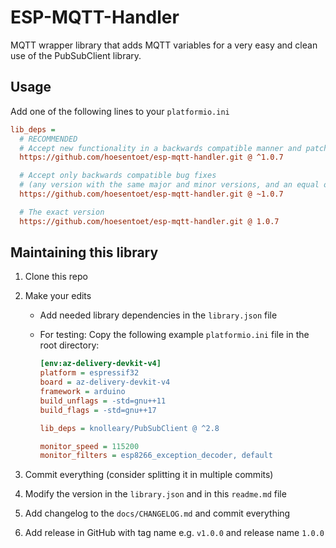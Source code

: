 # ESP-MQTT-Handler
MQTT wrapper library that adds MQTT variables for a very easy and clean use of the PubSubClient library.

## Usage
Add one of the following lines to your `platformio.ini`

```ini
lib_deps =
  # RECOMMENDED
  # Accept new functionality in a backwards compatible manner and patches
  https://github.com/hoesentoet/esp-mqtt-handler.git @ ^1.0.7

  # Accept only backwards compatible bug fixes
  # (any version with the same major and minor versions, and an equal or greater patch version)
  https://github.com/hoesentoet/esp-mqtt-handler.git @ ~1.0.7

  # The exact version
  https://github.com/hoesentoet/esp-mqtt-handler.git @ 1.0.7
```

## Maintaining this library
1. Clone this repo
2. Make your edits
    - Add needed library dependencies in the `library.json` file
    - For testing: Copy the following example `platformio.ini` file in the root directory:

        ```ini
        [env:az-delivery-devkit-v4]
        platform = espressif32
        board = az-delivery-devkit-v4
        framework = arduino
        build_unflags = -std=gnu++11
        build_flags = -std=gnu++17

        lib_deps = knolleary/PubSubClient @ ^2.8

        monitor_speed = 115200
        monitor_filters = esp8266_exception_decoder, default
        ```

3. Commit everything (consider splitting it in multiple commits)
4. Modify the version in the `library.json` and in this `readme.md` file
5. Add changelog to the `docs/CHANGELOG.md` and commit everything
6. Add release in GitHub with tag name e.g. `v1.0.0` and release name `1.0.0`
